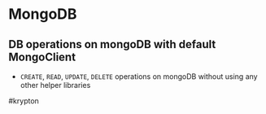 # MongoDB

## DB operations on mongoDB with default MongoClient
- `CREATE`, `READ`, `UPDATE`, `DELETE` operations on mongoDB without using any other helper libraries


#krypton